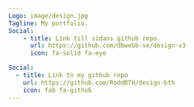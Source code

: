 ```yaml
---
Logo: image/design.jpg
Tagline: My portfolio.
Social:
    - title: Link till sidans github repo.
      url: https://github.com/dbwebb-se/design-v3
      icon: fa-solid fa-eye

Social:
  - title: Link to my github repo
    url: https://github.com/RoddBTH/design-bth
    icon: fab fa-github
---
```

